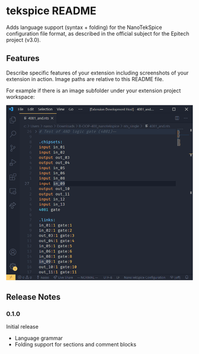# tekspice README

Adds language support (syntax + folding) for the NanoTekSpice configuration file
format, as described in the official subject for the Epitech project (v3.0).

## Features

Describe specific features of your extension including screenshots of your extension in action. Image paths are relative to this README file.

For example if there is an image subfolder under your extension project workspace:

![preview](images/preview.png)

## Release Notes

### 0.1.0

Initial release
- Language grammar
- Folding support for sections and comment blocks
